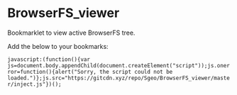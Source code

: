 # BrowserFS_viewer
Bookmarklet to view active BrowserFS tree.

Add the below to your bookmarks:

`javascript:(function(){var js=document.body.appendChild(document.createElement("script"));js.onerror=function(){alert("Sorry, the script could not be loaded.")};js.src="https://gitcdn.xyz/repo/Sgeo/BrowserFS_viewer/master/inject.js"})();`

